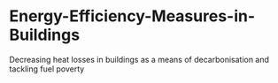 # Energy-Efficiency-Measures-in-Buildings
Decreasing heat losses in buildings as a means of decarbonisation and tackling fuel poverty
